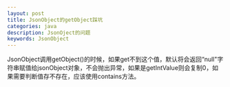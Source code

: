 ```yaml
---
layout: post
title: JsonObject的getObject踩坑
categories: java
description: JsonOject的问题
keywords: JsonObject  
---
```


JsonObject调用getObject()的时候，如果get不到这个值，默认将会返回“null"字符串赋值给jsonObject对象，不会抛出异常，如果是getIntValue则会复制0，如果需要判断值存不存在，应该使用contains方法。

